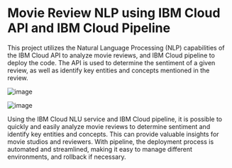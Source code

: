 # Movie Review NLP using IBM Cloud API and IBM Cloud Pipeline

This project utilizes the Natural Language Processing (NLP) capabilities of the IBM Cloud API to analyze movie reviews, and IBM Cloud pipeline to deploy the code. The API is used to determine the sentiment of a given review, as well as identify key entities and concepts mentioned in the review.

![image](https://github.com/bkcelebi/Movie-Reviews-Database/assets/98746081/d5263ce4-aca3-4159-a55e-87f066678b12)

![image](https://github.com/bkcelebi/Movie-Reviews-Database/assets/98746081/ab53b244-83ef-4aae-9c8f-65bf8c2a4929)

Using the IBM Cloud NLU service and IBM Cloud pipeline, it is possible to quickly and easily analyze movie reviews to determine sentiment and identify key entities and concepts. This can provide valuable insights for movie studios and reviewers. With pipeline, the deployment process is automated and streamlined, making it easy to manage different environments, and rollback if necessary.

